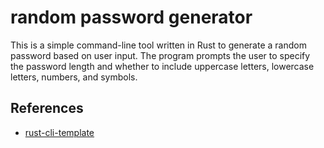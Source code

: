 # random password generator
This is a simple command-line tool written in Rust to generate a random password based on user input. The program prompts the user to specify the password length and whether to include uppercase letters, lowercase letters, numbers, and symbols.

## References

* [rust-cli-template](https://github.com/kbknapp/rust-cli-template)

